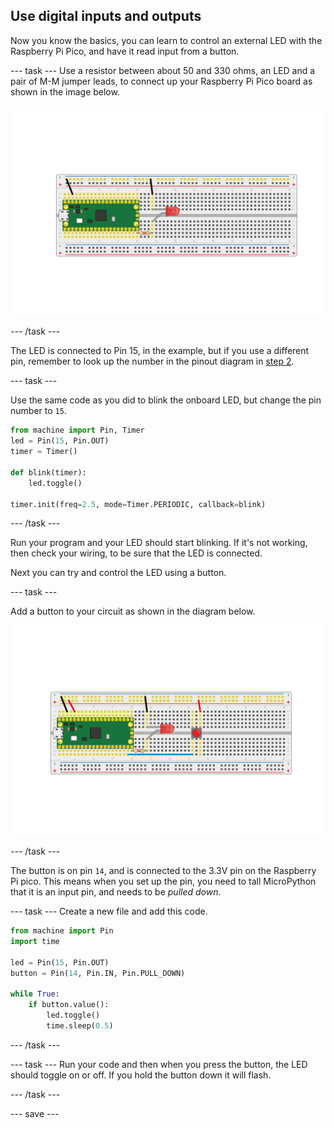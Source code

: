 ## Use digital inputs and outputs

Now you know the basics, you can learn to control an external LED with the Raspberry Pi Pico, and have it read input from a button.

--- task ---
Use a resistor between about 50 and 330 ohms, an LED and a pair of M-M jumper leads, to connect up your Raspberry Pi Pico board as shown in the image below.

![an LED and resistor connected to the pico](images/single_LED.png)

--- /task ---

The LED is connected to Pin 15, in the example, but if you use a different pin, remember to look up the number in the pinout diagram in [step 2](1.html).

--- task ---

Use the same code as you did to blink the onboard LED, but change the pin number to `15`.

```python
from machine import Pin, Timer
led = Pin(15, Pin.OUT)
timer = Timer()

def blink(timer):
    led.toggle()
	
timer.init(freq=2.5, mode=Timer.PERIODIC, callback=blink)
```

--- /task ---

Run your program and your LED should start blinking. If it's not working, then check your wiring, to be sure that the LED is connected.

Next you can try and control the LED using a button.

--- task ---

Add a button to your circuit as shown in the diagram below.

![image of LED and button on a breadboard](images/button_and_LED.png)

--- /task ---

The button is on pin `14`, and is connected to the 3.3V pin on the Raspberry Pi pico. This means when you set up the pin, you need to tall MicroPython that it is an input pin, and needs to be *pulled down*.

--- task ---
Create a new file and add this code.

``` python
from machine import Pin
import time

led = Pin(15, Pin.OUT)
button = Pin(14, Pin.IN, Pin.PULL_DOWN)

while True:
    if button.value():
	    led.toggle()
        time.sleep(0.5)
```

--- /task ---

--- task ---
Run your code and then when you press the button, the LED should toggle on or off. If you hold the button down it will flash.

--- /task ---

--- save ---
